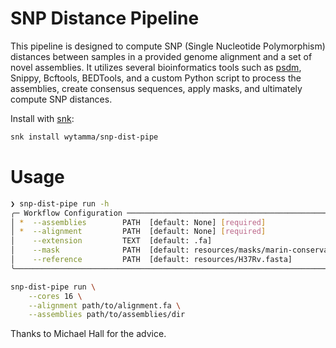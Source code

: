 # SNP Distance Pipeline

This pipeline is designed to compute SNP (Single Nucleotide Polymorphism) distances between samples in a provided genome alignment and a set of novel assemblies. It utilizes several bioinformatics tools such as [psdm](https://github.com/mbhall88/psdm), Snippy, Bcftools, BEDTools, and a custom Python script to process the assemblies, create consensus sequences, apply masks, and ultimately compute SNP distances.

Install with [snk](https://snk.wytamma.com/):

```bash
snk install wytamma/snp-dist-pipe
```

# Usage

```bash
❯ snp-dist-pipe run -h
╭─ Workflow Configuration ────────────────────────────────────────────────────────────╮
│ *  --assemblies        PATH  [default: None] [required]                             │
│ *  --alignment         PATH  [default: None] [required]                             │
│    --extension         TEXT  [default: .fa]                                         │
│    --mask              PATH  [default: resources/masks/marin-conservative.bed]      │
│    --reference         PATH  [default: resources/H37Rv.fasta]                       │
╰─────────────────────────────────────────────────────────────────────────────────────╯
```

```bash
snp-dist-pipe run \
    --cores 16 \
    --alignment path/to/alignment.fa \
    --assemblies path/to/assemblies/dir
```

Thanks to Michael Hall for the advice.
